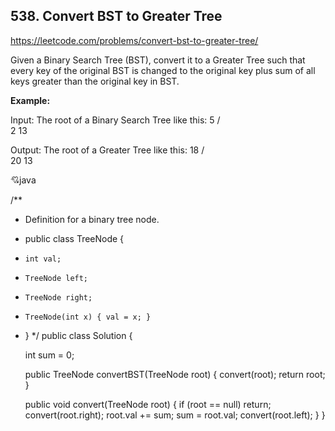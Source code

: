 ## 538. Convert BST to Greater Tree
https://leetcode.com/problems/convert-bst-to-greater-tree/

Given a Binary Search Tree (BST), convert it to a Greater Tree such that every key of the original BST is changed to the original key plus sum of all keys greater than the original key in BST.

**Example:**

  Input: The root of a Binary Search Tree like this:
                5
              /   \
             2     13

  Output: The root of a Greater Tree like this:
               18
              /   \
            20     13


:cupid:java

  /**
   * Definition for a binary tree node.
   * public class TreeNode {
   *     int val;
   *     TreeNode left;
   *     TreeNode right;
   *     TreeNode(int x) { val = x; }
   * }
   */
  public class Solution {

      int sum = 0;
      
      public TreeNode convertBST(TreeNode root) {
          convert(root);
          return root;
      }
      
      public void convert(TreeNode root) {
          if (root == null) return;
          convert(root.right);
          root.val += sum;
          sum = root.val;
          convert(root.left);
      }
  }

